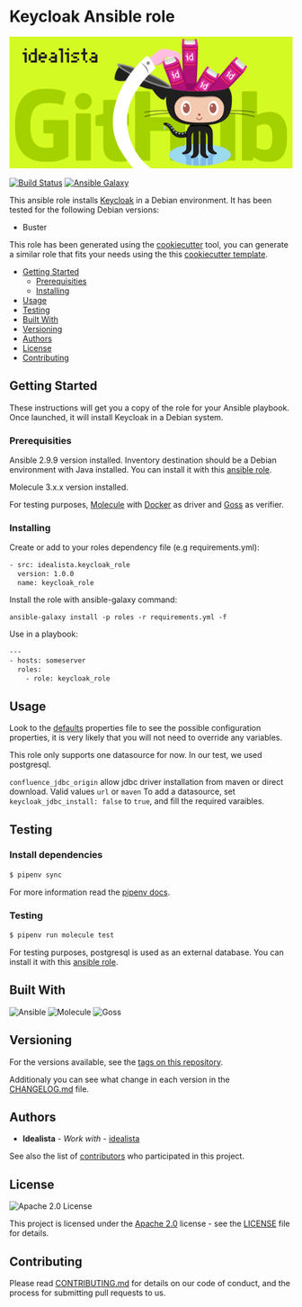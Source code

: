 # Keycloak Ansible role
![Logo](logo.gif)

[![Build Status](https://travis-ci.com/idealista/keycloak_role.png)](https://travis-ci.com/idealista/keycloak_role)
[![Ansible Galaxy](https://img.shields.io/badge/galaxy-idealista.keycloak_role-B62682.svg)](https://galaxy.ansible.com/idealista/keycloak_role)



This ansible role installs [Keycloak](https://www.keycloak.org/) in a Debian environment. It has been tested for the following Debian versions:

* Buster

This role has been generated using the [cookiecutter](https://github.com/cookiecutter/cookiecutter) tool, you can generate a similar role that fits your needs using the this [cookiecutter template](https://github.com/idealista/cookiecutter-ansible-role).

- [Getting Started](#getting-started)
	- [Prerequisities](#prerequisities)
	- [Installing](#installing)
- [Usage](#usage)
- [Testing](#testing)
- [Built With](#built-with)
- [Versioning](#versioning)
- [Authors](#authors)
- [License](#license)
- [Contributing](#contributing)

## Getting Started
These instructions will get you a copy of the role for your Ansible playbook. Once launched, it will install Keycloak in a Debian system.

### Prerequisities

Ansible 2.9.9 version installed. Inventory destination should be a Debian environment with Java installed. You can install it with this [ansible role](https://github.com/idealista/java_role).

Molecule 3.x.x version installed.

For testing purposes, [Molecule](https://molecule.readthedocs.io/) with [Docker](https://www.docker.com/) as driver and [Goss](https://github.com/aelsabbahy/goss) as verifier.

### Installing

Create or add to your roles dependency file (e.g requirements.yml):

```
- src: idealista.keycloak_role
  version: 1.0.0
  name: keycloak_role
```

Install the role with ansible-galaxy command:

```
ansible-galaxy install -p roles -r requirements.yml -f
```

Use in a playbook:

```
---
- hosts: someserver
  roles:
    - role: keycloak_role
```

## Usage

Look to the [defaults](defaults/main.yml) properties file to see the possible configuration properties, it is very likely that you will not need to override any variables.

This role only supports one datasource for now. In our test, we used postgresql.

`confluence_jdbc_origin` allow jdbc driver installation from maven or direct download. Valid values `url` or `maven`
To add a datasource, set `keycloak_jdbc_install: false` to `true`, and fill the required varaibles.

## Testing

### Install dependencies

```sh
$ pipenv sync
```

For more information read the [pipenv docs](ipenv-fork.readthedocs.io/en/latest/).

### Testing

```sh
$ pipenv run molecule test 
```

For testing purposes, postgresql is used as an external database. You can install it with this [ansible role](https://github.com/idealista/postgresql_role).

## Built With

![Ansible](https://img.shields.io/badge/ansible-2.9.9-green.svg)
![Molecule](https://img.shields.io/badge/molecule-3.0.4-green.svg)
![Goss](https://img.shields.io/badge/goss-0.3.14-green.svg)

## Versioning

For the versions available, see the [tags on this repository](https://github.com/idealista/keycloak_role/tags).

Additionaly you can see what change in each version in the [CHANGELOG.md](CHANGELOG.md) file.

## Authors

* **Idealista** - *Work with* - [idealista](https://github.com/idealista)

See also the list of [contributors](https://github.com/idealista/keycloak_role/contributors) who participated in this project.

## License

![Apache 2.0 License](https://img.shields.io/hexpm/l/plug.svg)

This project is licensed under the [Apache 2.0](https://www.apache.org/licenses/LICENSE-2.0) license - see the [LICENSE](LICENSE) file for details.

## Contributing

Please read [CONTRIBUTING.md](.github/CONTRIBUTING.md) for details on our code of conduct, and the process for submitting pull requests to us.
